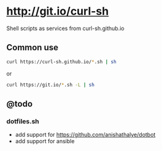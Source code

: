 # http://git.io/curl-sh

Shell scripts as services from curl-sh.github.io

## Common use
```sh
curl https://curl-sh.github.io/*.sh | sh
```
or

```sh
curl https://git.io/*.sh -L | sh
```

## @todo
### dotfiles.sh

 * add support for https://github.com/anishathalye/dotbot
 * add support for ansible